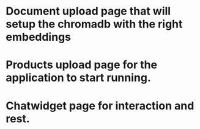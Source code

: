 # Document upload page that will setup the chromadb with the right embeddings
# Products upload page for the application to start running.
# Chatwidget page for interaction and rest.